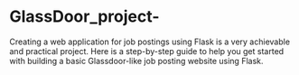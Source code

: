 # GlassDoor_project-
Creating a web application for job postings using Flask is a very achievable and practical project. Here is a step-by-step guide to help you get started with building a basic Glassdoor-like job posting website using Flask.
